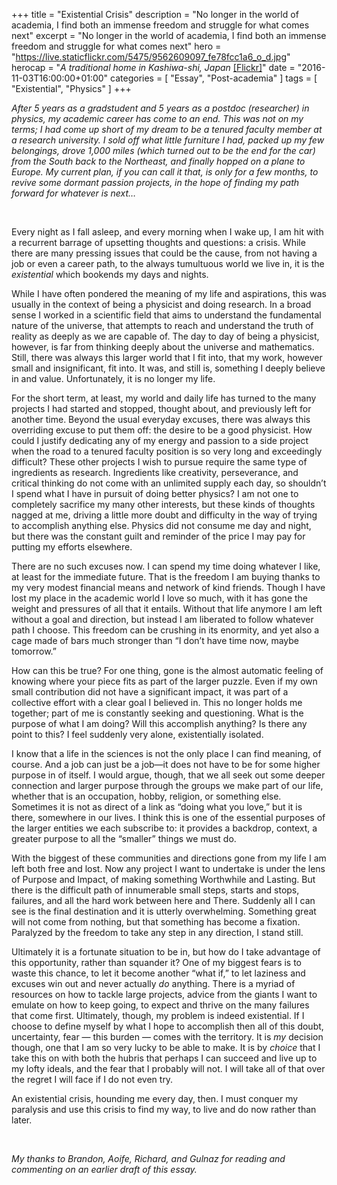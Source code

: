 +++
title = "Existential Crisis"
description = "No longer in the world of academia, I find both an immense freedom and struggle for what comes next"
excerpt = "No longer in the world of academia, I find both an immense freedom and struggle for what comes next"
hero = "https://live.staticflickr.com/5475/9562609097_fe78fcc1a6_o_d.jpg"
herocap = "*A traditional home in Kashiwa-shi, Japan* [[Flickr]](https://www.flickr.com/photos/9bladed/9562609097/)"
date = "2016-11-03T16:00:00+01:00"
categories = [ "Essay", "Post-academia" ]
tags = [ "Existential", "Physics" ]
+++

*After 5 years as a gradstudent and 5 years as a postdoc (researcher) in physics, my academic career has come to an end. This was not on my terms; I had come up short of my dream to be a tenured faculty member at a research university. I sold off what little furniture I had, packed up my few belongings, drove 1,000 miles (which turned out to be the end for the car) from the South back to the Northeast, and finally hopped on a plane to Europe. My current plan, if you can call it that, is only for a few months, to revive some dormant passion projects, in the hope of finding my path forward for whatever is next&#x2026;*

<!--more-->
 <br>

Every night as I fall asleep, and every morning when I wake up, I am hit with a recurrent barrage of upsetting thoughts and questions: a crisis. While there are many pressing issues that could be the cause, from not having a job or even a career path, to the always tumultuous world we live in, it is the *existential* which bookends my days and nights.

While I have often pondered the meaning of my life and aspirations, this was usually in the context of being a physicist and doing research. In a broad sense I worked in a scientific field that aims to understand the fundamental nature of the universe, that attempts to reach and understand the truth of reality as deeply as we are capable of. The day to day of being a physicist, however, is far from thinking deeply about the universe and mathematics. Still, there was always this larger world that I fit into, that my work, however small and insignificant, fit into. It was, and still is, something I deeply believe in and value. Unfortunately, it is no longer my life.

For the short term, at least, my world and daily life has turned to the many projects I had started and stopped, thought about, and previously left for another time. Beyond the usual everyday excuses, there was always this overriding excuse to put them off: the desire to be a good physicist. How could I justify dedicating any of my energy and passion to a side project when the road to a tenured faculty position is so very long and exceedingly difficult? These other projects I wish to pursue require the same type of ingredients as research. Ingredients like creativity, perseverance, and critical thinking do not come with an unlimited supply each day, so shouldn&rsquo;t I spend what I have in pursuit of doing better physics? I am not one to completely sacrifice my many other interests, but these kinds of thoughts nagged at me, driving a little more doubt and difficulty in the way of trying to accomplish anything else. Physics did not consume me day and night, but there was the constant guilt and reminder of the price I may pay for putting my efforts elsewhere.

There are no such excuses now. I can spend my time doing whatever I like, at least for the immediate future. That is the freedom I am buying thanks to my very modest financial means and network of kind friends. Though I have lost my place in the academic world I love so much, with it has gone the weight and pressures of all that it entails. Without that life anymore I am left without a goal and direction, but instead I am liberated to follow whatever path I choose. This freedom can be crushing in its enormity, and yet also a cage made of bars much stronger than &ldquo;I don&rsquo;t have time now, maybe tomorrow.&rdquo;

How can this be true? For one thing, gone is the almost automatic feeling of knowing where your piece fits as part of the larger puzzle. Even if my own small contribution did not have a significant impact, it was part of a collective effort with a clear goal I believed in. This no longer holds me together; part of me is constantly seeking and questioning. What is the purpose of what I am doing? Will this accomplish anything? Is there any point to this? I feel suddenly very alone, existentially isolated.

I know that a life in the sciences is not the only place I can find meaning, of course. And a job can just be a job&#x2014;it does not have to be for some higher purpose in of itself. I would argue, though, that we all seek out some deeper connection and larger purpose through the groups we make part of our life, whether that is an occupation, hobby, religion, or something else. Sometimes it is not as direct of a link as &ldquo;doing what you love,&rdquo; but it is there, somewhere in our lives. I think this is one of the essential purposes of the larger entities we each subscribe to: it provides a backdrop, context, a greater purpose to all the &ldquo;smaller&rdquo; things we must do.

With the biggest of these communities and directions gone from my life I am left both free and lost. Now any project I want to undertake is under the lens of Purpose and Impact, of making something Worthwhile and Lasting. But there is the difficult path of innumerable small steps, starts and stops, failures, and all the hard work between here and There. Suddenly all I can see is the final destination and it is utterly overwhelming. Something great will not come from nothing, but that something has become a fixation. Paralyzed by the freedom to take any step in any direction, I stand still.

Ultimately it is a fortunate situation to be in, but how do I take advantage of this opportunity, rather than squander it? One of my biggest fears is to waste this chance, to let it become another &ldquo;what if,&rdquo; to let laziness and excuses win out and never actually *do* anything. There is a myriad of resources on how to tackle large projects, advice from the giants I want to emulate on how to keep going, to expect and thrive on the many failures that come first. Ultimately, though, my problem is indeed existential. If I choose to define myself by what I hope to accomplish then all of this doubt, uncertainty, fear &#x2014; this burden &#x2014; comes with the territory. It is *my* decision though, one that I am so very lucky to be able to make. It is by *choice* that I take this on with both the hubris that perhaps I can succeed and live up to my lofty ideals, and the fear that I probably will not. I will take all of that over the regret I will face if I do not even try.

An existential crisis, hounding me every day, then. I must conquer my paralysis and use this crisis to find my way, to live and do now rather than later.

 <br>

*My thanks to Brandon, Aoife, Richard, and Gulnaz for reading and commenting on an earlier draft of this essay.*
